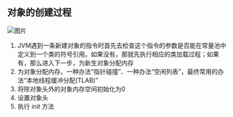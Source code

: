 ## 对象的创建过程

![图片](https://gitee.com/Transmigration_zhou/pic/raw/master/img/20220228235020)

1. JVM遇到一条新建对象的指令时首先去检查这个指令的参数是否能在常量池中定义到一个类的符号引用。如果没有，那就先执行相应的类加载过程；如果有，那么进入下一步，为新生对象分配内存
2. 为对象分配内存。一种办法“指针碰撞”、一种办法“空闲列表”，最终常用的办法“本地线程缓冲分配(TLAB)”
3. 将除对象头外的对象内存空间初始化为0
4. 设置对象头
5. 执行 init 方法